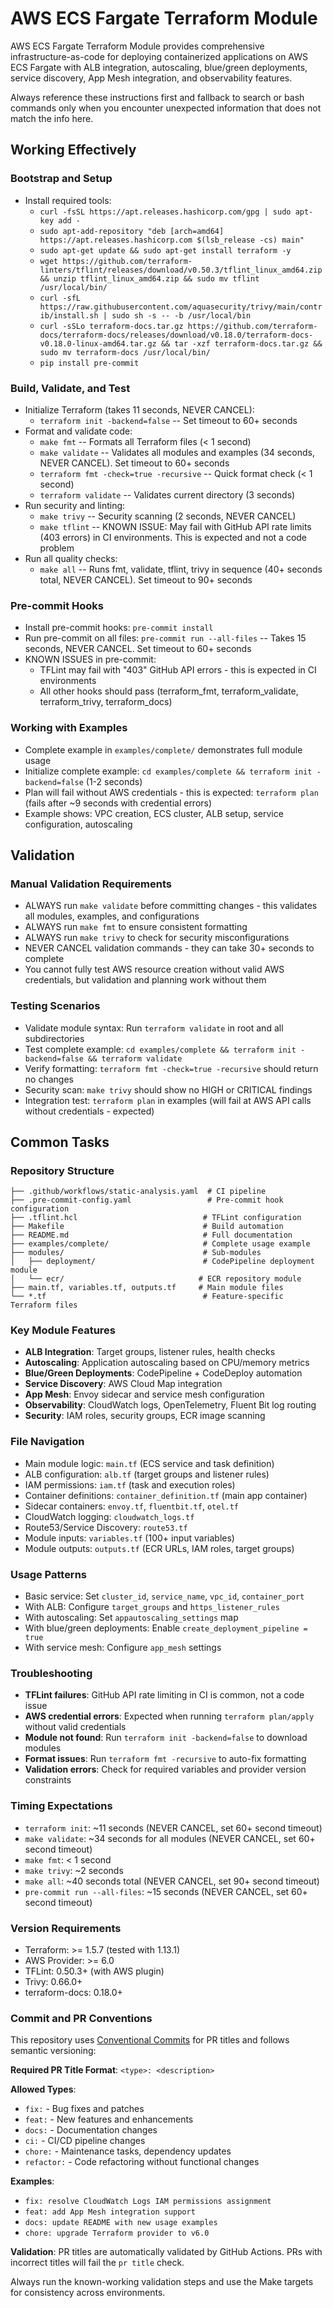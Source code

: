 # AWS ECS Fargate Terraform Module

AWS ECS Fargate Terraform Module provides comprehensive infrastructure-as-code for deploying containerized applications on AWS ECS Fargate with ALB integration, autoscaling, blue/green deployments, service discovery, App Mesh integration, and observability features.

Always reference these instructions first and fallback to search or bash commands only when you encounter unexpected information that does not match the info here.

## Working Effectively

### Bootstrap and Setup
- Install required tools:
  - `curl -fsSL https://apt.releases.hashicorp.com/gpg | sudo apt-key add -`
  - `sudo apt-add-repository "deb [arch=amd64] https://apt.releases.hashicorp.com $(lsb_release -cs) main"`
  - `sudo apt-get update && sudo apt-get install terraform -y`
  - `wget https://github.com/terraform-linters/tflint/releases/download/v0.50.3/tflint_linux_amd64.zip && unzip tflint_linux_amd64.zip && sudo mv tflint /usr/local/bin/`
  - `curl -sfL https://raw.githubusercontent.com/aquasecurity/trivy/main/contrib/install.sh | sudo sh -s -- -b /usr/local/bin`
  - `curl -sSLo terraform-docs.tar.gz https://github.com/terraform-docs/terraform-docs/releases/download/v0.18.0/terraform-docs-v0.18.0-linux-amd64.tar.gz && tar -xzf terraform-docs.tar.gz && sudo mv terraform-docs /usr/local/bin/`
  - `pip install pre-commit`

### Build, Validate, and Test
- Initialize Terraform (takes 11 seconds, NEVER CANCEL):
  - `terraform init -backend=false` -- Set timeout to 60+ seconds
- Format and validate code:
  - `make fmt` -- Formats all Terraform files (< 1 second)
  - `make validate` -- Validates all modules and examples (34 seconds, NEVER CANCEL). Set timeout to 60+ seconds
  - `terraform fmt -check=true -recursive` -- Quick format check (< 1 second)
  - `terraform validate` -- Validates current directory (3 seconds)
- Run security and linting:
  - `make trivy` -- Security scanning (2 seconds, NEVER CANCEL)
  - `make tflint` -- KNOWN ISSUE: May fail with GitHub API rate limits (403 errors) in CI environments. This is expected and not a code problem
- Run all quality checks:
  - `make all` -- Runs fmt, validate, tflint, trivy in sequence (40+ seconds total, NEVER CANCEL). Set timeout to 90+ seconds

### Pre-commit Hooks
- Install pre-commit hooks: `pre-commit install`
- Run pre-commit on all files: `pre-commit run --all-files` -- Takes 15 seconds, NEVER CANCEL. Set timeout to 60+ seconds
- KNOWN ISSUES in pre-commit:
  - TFLint may fail with "403" GitHub API errors - this is expected in CI environments
  - All other hooks should pass (terraform_fmt, terraform_validate, terraform_trivy, terraform_docs)

### Working with Examples
- Complete example in `examples/complete/` demonstrates full module usage
- Initialize complete example: `cd examples/complete && terraform init -backend=false` (1-2 seconds)
- Plan will fail without AWS credentials - this is expected: `terraform plan` (fails after ~9 seconds with credential errors)
- Example shows: VPC creation, ECS cluster, ALB setup, service configuration, autoscaling

## Validation

### Manual Validation Requirements
- ALWAYS run `make validate` before committing changes - this validates all modules, examples, and configurations
- ALWAYS run `make fmt` to ensure consistent formatting
- ALWAYS run `make trivy` to check for security misconfigurations
- NEVER CANCEL validation commands - they can take 30+ seconds to complete
- You cannot fully test AWS resource creation without valid AWS credentials, but validation and planning work without them

### Testing Scenarios
- Validate module syntax: Run `terraform validate` in root and all subdirectories
- Test complete example: `cd examples/complete && terraform init -backend=false && terraform validate`
- Verify formatting: `terraform fmt -check=true -recursive` should return no changes
- Security scan: `make trivy` should show no HIGH or CRITICAL findings
- Integration test: `terraform plan` in examples (will fail at AWS API calls without credentials - expected)

## Common Tasks

### Repository Structure
```
├── .github/workflows/static-analysis.yaml  # CI pipeline
├── .pre-commit-config.yaml                 # Pre-commit hook configuration
├── .tflint.hcl                            # TFLint configuration
├── Makefile                               # Build automation
├── README.md                              # Full documentation
├── examples/complete/                     # Complete usage example
├── modules/                               # Sub-modules
│   ├── deployment/                        # CodePipeline deployment module
│   └── ecr/                              # ECR repository module
├── main.tf, variables.tf, outputs.tf     # Main module files
└── *.tf                                   # Feature-specific Terraform files
```

### Key Module Features
- **ALB Integration**: Target groups, listener rules, health checks
- **Autoscaling**: Application autoscaling based on CPU/memory metrics
- **Blue/Green Deployments**: CodePipeline + CodeDeploy automation
- **Service Discovery**: AWS Cloud Map integration
- **App Mesh**: Envoy sidecar and service mesh configuration
- **Observability**: CloudWatch logs, OpenTelemetry, Fluent Bit log routing
- **Security**: IAM roles, security groups, ECR image scanning

### File Navigation
- Main module logic: `main.tf` (ECS service and task definition)
- ALB configuration: `alb.tf` (target groups and listener rules)
- IAM permissions: `iam.tf` (task and execution roles)
- Container definitions: `container_definition.tf` (main app container)
- Sidecar containers: `envoy.tf`, `fluentbit.tf`, `otel.tf`
- CloudWatch logging: `cloudwatch_logs.tf`
- Route53/Service Discovery: `route53.tf`
- Module inputs: `variables.tf` (100+ input variables)
- Module outputs: `outputs.tf` (ECR URLs, IAM roles, target groups)

### Usage Patterns
- Basic service: Set `cluster_id`, `service_name`, `vpc_id`, `container_port`
- With ALB: Configure `target_groups` and `https_listener_rules`
- With autoscaling: Set `appautoscaling_settings` map
- With blue/green deployments: Enable `create_deployment_pipeline = true`
- With service mesh: Configure `app_mesh` settings

### Troubleshooting
- **TFLint failures**: GitHub API rate limiting in CI is common, not a code issue
- **AWS credential errors**: Expected when running `terraform plan/apply` without valid credentials
- **Module not found**: Run `terraform init -backend=false` to download modules
- **Format issues**: Run `terraform fmt -recursive` to auto-fix formatting
- **Validation errors**: Check for required variables and provider version constraints

### Timing Expectations
- `terraform init`: ~11 seconds (NEVER CANCEL, set 60+ second timeout)
- `make validate`: ~34 seconds for all modules (NEVER CANCEL, set 60+ second timeout)
- `make fmt`: < 1 second
- `make trivy`: ~2 seconds
- `make all`: ~40 seconds total (NEVER CANCEL, set 90+ second timeout)
- `pre-commit run --all-files`: ~15 seconds (NEVER CANCEL, set 60+ second timeout)

### Version Requirements
- Terraform: >= 1.5.7 (tested with 1.13.1)
- AWS Provider: >= 6.0
- TFLint: 0.50.3+ (with AWS plugin)
- Trivy: 0.66.0+
- terraform-docs: 0.18.0+

### Commit and PR Conventions
This repository uses [Conventional Commits](https://www.conventionalcommits.org/) for PR titles and follows semantic versioning:

**Required PR Title Format**: `<type>: <description>`

**Allowed Types**:
- `fix:` - Bug fixes and patches
- `feat:` - New features and enhancements  
- `docs:` - Documentation changes
- `ci:` - CI/CD pipeline changes
- `chore:` - Maintenance tasks, dependency updates
- `refactor:` - Code refactoring without functional changes

**Examples**:
- `fix: resolve CloudWatch Logs IAM permissions assignment`
- `feat: add App Mesh integration support`
- `docs: update README with new usage examples`
- `chore: upgrade Terraform provider to v6.0`

**Validation**: PR titles are automatically validated by GitHub Actions. PRs with incorrect titles will fail the `pr title` check.

Always run the known-working validation steps and use the Make targets for consistency across environments.
